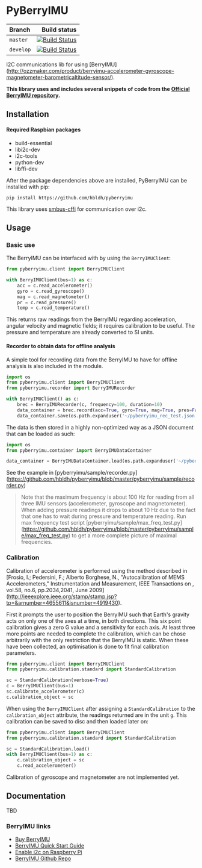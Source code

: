 # PyBerryIMU

|  Branch       | Build status    |
| :------------ | ---------------:|
| `master`      | [![Build Status](https://travis-ci.org/hbldh/pyberryimu.svg?branch=master)](https://travis-ci.org/hbldh/pyberryimu) |
| `develop`     | [![Build Status](https://travis-ci.org/hbldh/pyberryimu.svg?branch=develop)](https://travis-ci.org/hbldh/pyberryimu) |


I2C communications lib for using [BerryIMU]
(http://ozzmaker.com/product/berryimu-accelerometer-gyroscope-magnetometer-barometricaltitude-sensor/).

**This library uses and includes several snippets of code from the 
[Official BerryIMU repository](http://github.com/mwilliams03/BerryIMU).** 

## Installation

#### Required Raspbian packages
- build-essential
- libi2c-dev
- i2c-tools
- python-dev
- libffi-dev

After the package dependencies above are installed, PyBerryIMU can be installed with pip: 

    pip install https://github.com/hbldh/pyberryimu

This library uses [smbus-cffi](https://github.com/bivab/smbus-cffi) for communication over i2c.

## Usage

### Basic use

The BerryIMU can be interfaced with by using the `BerryIMUClient`:

```python
from pyberryimu.client import BerryIMUClient

with BerryIMUClient(bus=1) as c:
    acc = c.read_accelerometer()
    gyro = c.read_gyroscope()
    mag = c.read_magnetometer()
    pr = c.read_pressure()
    temp = c.read_temperature()
```

This returns raw readings from the BerryIMU regarding acceleration, 
angular velocity and magnetic fields; it requires calibration to be useful.
The pressure and temperature are already converted to SI units.

#### Recorder to obtain data for offline analysis

A simple tool for recording data from the BerryIMU to have for offline analysis
is also included in the module.

```python
import os
from pyberryimu.client import BerryIMUClient
from pyberryimu.recorder import BerryIMURecorder

with BerryIMUClient() as c:
    brec = BerryIMURecorder(c, frequency=100, duration=10)
    data_container = brec.record(acc=True, gyro=True, mag=True, pres=False, temp=False)
    data_container.save(os.path.expanduser('~/pyberryimu_rec_test.json'))
```

The data is then stored in a highly non-optimized way as a JSON document that can be loaded as such:

```python
import os
from pyberryimu.container import BerryIMUDataContainer

data_container = BerryIMUDataContainer.load(os.path.expanduser('~/pyberryimu_rec_test.json'))
```

See the example in [pyberryimu/sample/recorder.py]
(https://github.com/hbldh/pyberryimu/blob/master/pyberryimu/sample/recorder.py)

> Note that the maximum frequency is about 100 Hz for reading from all three IMU sensors 
> (accelerometer, gyroscope and magnetometer). When adding pressure readings it drops to 
> about 10 Hz due to the fact that one has to wait during pressure and temperature reading.
> Run max frequency test script [pyberryimu/sample/max_freq_test.py]
> (https://github.com/hbldh/pyberryimu/blob/master/pyberryimu/sample/max_freq_test.py) to
> get a more complete picture of maximal frequencies.

### Calibration

Calibration of accelerometer is performed using the method described in 
[Frosio, I.; Pedersini, F.; Alberto Borghese, N., 
"Autocalibration of MEMS Accelerometers," 
Instrumentation and Measurement, IEEE Transactions on , 
vol.58, no.6, pp.2034,2041, June 2009]
(http://ieeexplore.ieee.org/stamp/stamp.jsp?tp=&arnumber=4655611&isnumber=4919430).

First it prompts the user to position the BerryIMU such that Earth's gravity acts on 
only one of the axes at a time, in both directions. This six point calibration gives a
zero G value and a sensitivity for each axis. At least three more points are needed to
complete the calibration, which can be chose arbitrarily with the only restriction that
the BerryIMU is static. When these have been collected, an optimisation is done to fit
final calibration parameters.

```python
from pyberryimu.client import BerryIMUClient
from pyberryimu.calibration.standard import StandardCalibration

sc = StandardCalibration(verbose=True)
c = BerryIMUClient(bus=1)
sc.calibrate_accelerometer(c)
c.calibration_object = sc
```

When using the `BerryIMUClient` after assigning a `StandardCalibration` to the
`calibration_object` attribute, the readings returned are in the unit `g`.
This calibration can be saved to disc and then loaded later on:

```python
from pyberryimu.client import BerryIMUClient
from pyberryimu.calibration.standard import StandardCalibration

sc = StandardCalibration.load()
with BerryIMUClient(bus=1) as c:
    c.calibration_object = sc
    c.read_accelerometer()
```

Calibration of gyroscope and magnetometer are not implemented yet.

## Documentation

TBD

### BerryIMU links
* [Buy BerryIMU](http://ozzmaker.com/product/berryimu-accelerometer-gyroscope-magnetometer-barometricaltitude-sensor/)
* [BerryIMU Quick Start Guide](http://ozzmaker.com/berryimu-quick-start-guide/)
* [Enable i2c on Raspberry Pi](http://ozzmaker.com/i2c/)
* [BerryIMU Github Repo](http://github.com/mwilliams03/BerryIMU.git)

